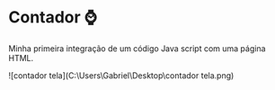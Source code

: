 # Contador :watch:

Minha primeira integração de um código Java script com uma página HTML.

![contador tela](C:\Users\Gabriel\Desktop\contador tela.png)
